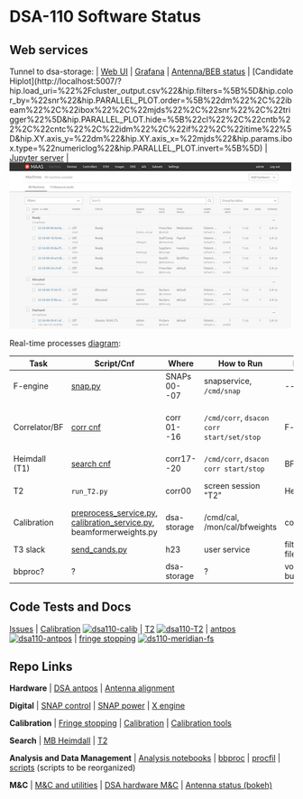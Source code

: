 # DSA-110 Software Status


## Web services
Tunnel to dsa-storage:
|
[Web UI](http://localhost:9090)
|
[Grafana](http://localhost:3000)
|
[Antenna/BEB status](http://localhost:5006)
|
[Candidate Hiplot](http://localhost:5007/?hip.load_uri=%22<set date string>%2Fcluster_output.csv%22&hip.filters=%5B%5D&hip.color_by=%22snr%22&hip.PARALLEL_PLOT.order=%5B%22dm%22%2C%22ibeam%22%2C%22ibox%22%2C%22mjds%22%2C%22snr%22%2C%22trigger%22%5D&hip.PARALLEL_PLOT.hide=%5B%22cl%22%2C%22cntb%22%2C%22cntc%22%2C%22idm%22%2C%22if%22%2C%22itime%22%5D&hip.XY.axis_y=%22dm%22&hip.XY.axis_x=%22mjds%22&hip.params.ibox.type=%22numericlog%22&hip.PARALLEL_PLOT.invert=%5B%5D)
|
[Jupyter server](http://localhost:8900)
|
[![MAAS](static/maas.jpg)](http://localhost:5240)

Real-time processes [diagram](https://caltech.sharepoint.com/sites/ovro/projects/dsa110observerwiki/Start%20digital%20and%20search%20pipeline.aspx):

Task | Script/Cnf | Where | How to Run | Input | Output | Repo
---- | ------ | ------| ---------- | ----- | ------ | ----
F-engine | [snap.py](https://github.com/dsa110/SNAP_control/blob/master/scripts/snap.py) | SNAPs 00--07 | snapservice, `/cmd/snap` | -- | corr01--corr16 | [SNAP_control](https://github.com/dsa110/SNAP_control)
Correlator/BF  | [corr cnf](https://github.com/dsa110/dsa110-cnf/blob/master/config_corr_nodes.yaml) | corr 01--16  | `/cmd/corr`, `dsacon corr start/set/stop` | F-engine | calibration, heimdall | [dsa110-xengine](https://github.com/dsa110/dsa110-xengine) (also controls [dsa110-meridian-fs](https://github.com/dsa110/dsa110-meridian-fs))
Heimdall (T1) | [search cnf](https://github.com/dsa110/dsa110-cnf/blob/master/config_search_nodes.yaml) | corr17--20 | `/cmd/corr`, `dsacon corr start/stop` | BF | T2 | [dsa110-mbheimdall](https://github.com/dsa110/dsa110-mbheimdall)
T2 | `run_T2.py` | corr00 | screen session "T2" | Heimdall | voltage trigger (via etcd) | [dsa110-T2](https://github.com/dsa110/dsa110-T2)
Calibration | [preprocess_service.py](https://github.com/dsa110/dsa110-calib/blob/main/services/preprocess_service.py), [calibration_service.py](https://github.com/dsa110/dsa110-calib/blob/main/services/calibration_service.py), beamformerweights.py | dsa-storage | /cmd/cal, /mon/cal/bfweights | correlator | bf weights | [dsa110-calib](https://github.com/dsa110/dsa110-calib)
T3 slack | [send_cands.py](https://github.com/dsa110/dsa110-T3/blob/main/services/send_cands.py) | h23 | user service | filterbank files | candidate plot | [dsa110-T3](https://github.com/dsa110/dsa110-T3)
bbproc? | ? | dsa-storage | ? | volage buffer | candidate plots | [dsa110-bbproc](https://github.com/dsa110/dsa110-bbproc)

## Code Tests and Docs

[Issues](https://github.com/dsa110/dsa110-issues)
|
[Calibration](https://dsa110.github.io/dsa110-calib/) [![dsa110-calib](https://travis-ci.com/dsa110/dsa110-calib.svg?branch=main)](https://travis-ci.com/dsa110/dsa110-meridian-fs.svg?branch=main)
|
[T2](https://dsa110.github.io/dsa110-T2/) [![dsa110-T2](https://travis-ci.com/dsa110/dsa110-T2.svg?branch=master)](https://travis-ci.com/dsa110/dsa110-T2)
|
[antpos](https://github.com/dsa110/dsa110-antpos) [![dsa110-antpos](https://travis-ci.com/dsa110/dsa110-antpos.svg?branch=master)](https://travis-ci.com/dsa110/dsa110-antpos)
|
[fringe stopping](https://github.com/dsa110/dsa110-meridian-fs) [![ds110-meridian-fs](https://travis-ci.com/dsa110/dsa110-meridian-fs.svg?branch=main)](https://travis-ci.com/dsa110/dsa110-meridian-fs.svg?branch=main)


## Repo Links

**Hardware**
|
[DSA antpos](https://github.com/dsa110/dsa110-antpos)
|
[Antenna alignment](https://github.com/dsa110/dsa110-alignment)


**Digital**
|
[SNAP control](https://github.com/dsa110/SNAP_control/tree/v3)
|
[SNAP power](https://github.com/dsa110/dsa110-powersnap)
|
[X engine](https://github.com/dsa110/dsa110-xengine)


**Calibration**
|
[Fringe stopping](https://github.com/dsa110/dsa110-meridian-fs)
|
[Calibration](https://github.com/dsa110/dsa110-calib)
|
[Calibration tools](https://github.com/dsa110/dsa110-caltools)


**Search**
|
[MB Heimdall](https://github.com/dsa110/dsa110-mbheimdall)
|
[T2](https://dsa110.github.io/dsa110-T2/)


**Analysis and Data Management**
|
[Analysis notebooks](https://github.com/dsa110/dsa-notebooks)
|
[bbproc](https://github.com/dsa110/dsa110-bbproc)
|
[procfil](https://github.com/dsa110/dsa110-procfil)
|
[scripts](https://github.com/dsa110/dsa110-xengine/tree/v0.9/scripts) (scripts to be reorganized)


**M&C**
|
[M&C and utilities](https://github.com/dsa110/dsa110-pyutils)
|
[DSA hardware M&C](https://github.com/dsa110/dsa110-hwmc)
|
[Antenna status (bokeh)](https://github.com/dsa110/dsa110-vis)
